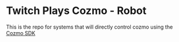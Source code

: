 # Twitch Plays Cozmo - Robot
This is the repo for systems that will directly control cozmo using the [Cozmo SDK](http://cozmosdk.anki.com/docs/)
